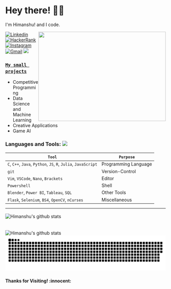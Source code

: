 <!-- Greeting -->
# Hey there! :wave::smiley:

<!--Introduction -->
I'm Himanshu! and I code. 
<br>

<img align="right" width="400" height="280" src="https://github.com/abhisheknaiidu/abhisheknaiidu/blob/master/code.gif"></img>

<!-- Your badges -->
[![Linkedin](https://img.shields.io/badge/-Himanshu-blue?style=flat&logo=Linkedin&logoColor=white)](https://www.linkedin.com/in/himanshu-negi-232566198/)
[![HackerRank](https://img.shields.io/badge/-Vicky_2000-islamicgreen?style=flat&logo=HackerRank&logoColor=black)](http://www.hackerrank.com/Vicky_2000)
[![Instagram](https://img.shields.io/badge/-hmmmanshu-c13584?style=flat&labelColor=c13584&logo=instagram&logoColor=white)](https://www.instagram.com/hmmmanshu/)
[![Gmail](https://img.shields.io/badge/-hnegi12345-c14438?style=flat&logo=Gmail&logoColor=white)](mailto:hnegi12345@gmail.com)
![](https://komarev.com/ghpvc/?username=Bot-7037&style=flat)



### [**`My small projects`**](https://bot-7037.github.io/Projects/)<br>

- Competitive Programming
- Data Science and Machine Learning
- Creative Applications
- Game AI

 ### Languages and Tools: <img src="https://media.giphy.com/media/WUlplcMpOCEmTGBtBW/giphy.gif" width="30">
 `Tool` | `Purpose`
---|---
`C`, `C++`, `Java`, `Python`, `JS`, `R`, `Julia`, `JavaScript`| Programming Language
`git` | Version-Control
`Vim`, `VSCode`, `Nano`, `Brackets` | Editor
`Powershell`| Shell
`Blender`, `Power BI`, `Tableau`, `SQL` | Other Tools
`Flask`, `Selenium`, `BS4`, `OpenCV`, `nCurses` | Miscellaneous
---
 
<!-- GitHub README Stats -->
<p>
    <img width="500" height="auto" align="center" alt="Himanshu's github stats" 
         src="https://github-readme-stats.vercel.app/api?username=Bot-7037&show_icons=true&theme=algolia&count_private=true" />
    <br> <br> <br>
    <img width="500" height="auto" align="center" alt="Himanshu's github stats" 
    src="https://github-readme-stats.vercel.app/api/top-langs/?username=Bot-7037&layout=compact" />
<img src = "https://github.com/Bot-7037/PianoLibrary/blob/master/contrib.svg"/>
<h4 align="left"> Thanks for Visiting! :innocent:</h4> </p>
